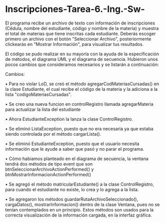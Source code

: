 # Inscripciones-Tarea-6.-Ing.-Sw-
El programa recibe un archivo de texto con información de inscripciones (Cédula, nombre del estudiante, código y nombre de la materia) y muestra el total de materias que tiene inscritas cada estudiante. Deberás escoger primero un archivo con el botón "Seleccionar Archivo", posteriormente clickearás en "Mostrar Información", para visualizar tus resultados.

El código se pudo realizar en su mayoría con la ayuda de la especificación de métodos, el diagrama UML y el diagrama de secuencia. Hubieron unos pocos cambios que consideramos necesarios y se listarán a continuación:

Cambios:

• Para no violar LoD, se creó el método agregarCodMateriasCursadas() en la clase Estudiante, el cual recibe el código de la materia y la adiciona a la lista "codigoMateriasCursadas".

• Se creo una nueva funcion en controlRegistro llamada agregarMateria para actualizar la lista del estudiante

• Ahora EstudianteException la lanza la clase ControlRegistro.

• Se eliminó ListaException, puesto que no era necesaria ya que estaba siendo controlada por el método cargarLista().

• Se eliminó EstudianteException, puesto que el usuario necesita información que le ayude a saber que pasó y no parar el programa.

• Cómo habiamos planteado en el diagrama de secuencia, la ventana tendrá dos métodos de tipo event que son btnSeleccionarArchivoActionPerformed() y btnMostrarInformacionActionPerformed()

• Se agregó el método matricularEstudiante() a la clase ControlRegistro, para cuando el estudiante no existe, lo crea y lo agrega a la lista.

• Se agregaron los métodos guardarRutaArchivoSeleccionado(), cargaDatos(), mostrarInformacion() dentro de la clase Ventana, pues no se tenían contemplados en un principio. Estos métodos son usados para la correcta visualización de la información cargada, en la interfaz gráfica.




